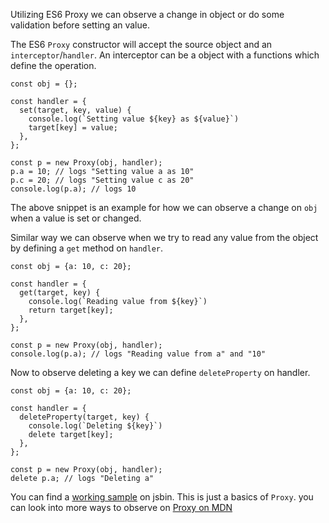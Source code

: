 Utilizing ES6 Proxy we can observe a change in object or do some validation before setting an value.

The ES6 `Proxy` constructor will accept the source object and an `interceptor`/`handler`. An interceptor can be a object with a functions which define the operation.

    const obj = {};

    const handler = {
      set(target, key, value) {
        console.log(`Setting value ${key} as ${value}`)
        target[key] = value;
      },
    };

    const p = new Proxy(obj, handler);
    p.a = 10; // logs "Setting value a as 10"
    p.c = 20; // logs "Setting value c as 20"
    console.log(p.a); // logs 10

The above snippet is an example for how we can observe a change on `obj` when a value is set or changed.

Similar way we can observe when we try to read any value from the object by defining a `get` method on `handler`.

    const obj = {a: 10, c: 20};

    const handler = {
      get(target, key) {
        console.log(`Reading value from ${key}`)
        return target[key];
      },
    };

    const p = new Proxy(obj, handler);
    console.log(p.a); // logs "Reading value from a" and "10"

Now to observe deleting a key we can define `deleteProperty` on handler.

    const obj = {a: 10, c: 20};

    const handler = {
      deleteProperty(target, key) {
        console.log(`Deleting ${key}`)
        delete target[key];
      },
    };

    const p = new Proxy(obj, handler);
    delete p.a; // logs "Deleting a"

You can find a [working sample](https://jsbin.com/rureme/edit?js,console) on jsbin. This is just a basics of `Proxy`. you can look into more ways to observe on [Proxy on MDN](https://developer.mozilla.org/en/docs/Web/JavaScript/Reference/Global_Objects/Proxy#No-op_forwarding_proxy)

